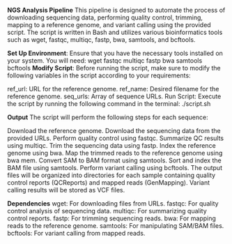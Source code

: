 
**NGS Analysis Pipeline**
This pipeline is designed to automate the process of downloading sequencing data, performing quality control, trimming, mapping to a reference genome, and variant calling using the provided script. The script is written in Bash and utilizes various bioinformatics tools such as wget, fastqc, multiqc, fastp, bwa, samtools, and bcftools.

**Set Up Environment**: Ensure that you have the necessary tools installed on your system. You will need:
wget
fastqc
multiqc
fastp
bwa
samtools
bcftools
**Modify Script**: Before running the script, make sure to modify the following variables in the script according to your requirements:

ref_url: URL for the reference genome.
ref_name: Desired filename for the reference genome.
seq_urls: Array of sequence URLs.
Run Script: Execute the script by running the following command in the terminal:
./script.sh

**Output**
The script will perform the following steps for each sequence:

Download the reference genome.
Download the sequencing data from the provided URLs.
Perform quality control using fastqc.
Summarize QC results using multiqc.
Trim the sequencing data using fastp.
Index the reference genome using bwa.
Map the trimmed reads to the reference genome using bwa mem.
Convert SAM to BAM format using samtools.
Sort and index the BAM file using samtools.
Perform variant calling using bcftools.
The output files will be organized into directories for each sample containing quality control reports (QCReports) and mapped reads (GenMapping). Variant calling results will be stored as VCF files.

**Dependencies**
wget: For downloading files from URLs.
fastqc: For quality control analysis of sequencing data.
multiqc: For summarizing quality control reports.
fastp: For trimming sequencing reads.
bwa: For mapping reads to the reference genome.
samtools: For manipulating SAM/BAM files.
bcftools: For variant calling from mapped reads.
